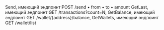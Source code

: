 Send, имеющий эндпоинт POST /send
•	from 
•	to
•	amount 
GetLast, имеющий эндпоинт GET /transactions?count=N, 
GetBalance, имеющий эндпоинт GET /wallet/{address}/balance,
GetWallets, имеющий эндпоинт GET /wallet/list
